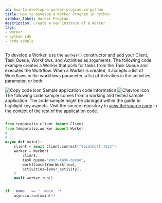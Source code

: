 ```yaml
---
id: how-to-develop-a-worker-program-in-python
title: How to develop a Worker Program in Python
sidebar_label: Worker Program
description: Create a new instance of a Worker.
tags:
- worker
- python sdk
- code sample
---
```


<!-- DO NOT EDIT THIS FILE DIRECTLY.
THIS FILE IS GENERATED from https://github.com/temporalio/documentation-samples-python/blob/develop-patching/your_app/run_worker_dacx.py. -->

To develop a Worker, use the `Worker()` constructor and add your Client, Task Queue, Workflows, and Activities as arguments.
The following code example creates a Worker that polls for tasks from the Task Queue and executes the Workflow.
When a Worker is created, it accepts a list of Workflows in the workflows parameter, a list of Activities in the activities parameter, or both.

<div class="copycode-notice-container"><div class="copycode-notice"><img data-style="copycode-icon" src="/icons/copycode.png" alt="Copy code icon" /> Sample application code information <img id="i-182c3af1-0776-42e9-820c-62d4af61cd53" data-event="clickable-copycode-info" data-style="chevron-icon" src="/icons/chevron.png" alt="Chevron icon" /></div><div id="copycode-info-182c3af1-0776-42e9-820c-62d4af61cd53" class="copycode-info">The following code sample comes from a working and tested sample application. The code sample might be abridged within the guide to highlight key aspects. Visit the source repository to <a href="https://github.com/temporalio/documentation-samples-python/blob/develop-patching/your_app/run_worker_dacx.py">view the source code</a> in the context of the rest of the application code.</div></div>

```python

from temporalio.client import Client
from temporalio.worker import Worker
# ...
# ...
async def main():
    client = await Client.connect("localhost:7233")
    worker = Worker(
        client,
        task_queue="your-task-queue",
        workflows=[YourWorkflow],
        activities=[your_activity],
    )
    await worker.run()


if __name__ == "__main__":
    asyncio.run(main())
```


